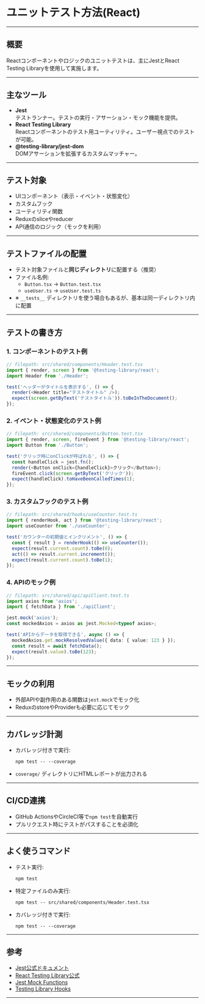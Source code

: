 # ユニットテスト方法(React)

---

## 概要

Reactコンポーネントやロジックのユニットテストは、主にJestとReact Testing Libraryを使用して実施します。

---

## 主なツール

- **Jest**  
  テストランナー。テストの実行・アサーション・モック機能を提供。
- **React Testing Library**  
  Reactコンポーネントのテスト用ユーティリティ。ユーザー視点でのテストが可能。
- **@testing-library/jest-dom**  
  DOMアサーションを拡張するカスタムマッチャー。

---

## テスト対象

- UIコンポーネント（表示・イベント・状態変化）
- カスタムフック
- ユーティリティ関数
- Reduxのsliceやreducer
- API通信のロジック（モックを利用）

---

## テストファイルの配置

- テスト対象ファイルと**同じディレクトリ**に配置する（推奨）
- ファイル名例:  
  - `Button.tsx` → `Button.test.tsx`  
  - `useUser.ts` → `useUser.test.ts`
- ※ `__tests__` ディレクトリを使う場合もあるが、基本は同一ディレクトリ内に配置

---

## テストの書き方

### 1. コンポーネントのテスト例

```typescript
// filepath: src/shared/components/Header.test.tsx
import { render, screen } from '@testing-library/react';
import Header from './Header';

test('ヘッダーがタイトルを表示する', () => {
  render(<Header title="テストタイトル" />);
  expect(screen.getByText('テストタイトル')).toBeInTheDocument();
});
```

### 2. イベント・状態変化のテスト例

```typescript
// filepath: src/shared/components/Button.test.tsx
import { render, screen, fireEvent } from '@testing-library/react';
import Button from './Button';

test('クリック時にonClickが呼ばれる', () => {
  const handleClick = jest.fn();
  render(<Button onClick={handleClick}>クリック</Button>);
  fireEvent.click(screen.getByText('クリック'));
  expect(handleClick).toHaveBeenCalledTimes(1);
});
```

### 3. カスタムフックのテスト例

```typescript
// filepath: src/shared/hooks/useCounter.test.ts
import { renderHook, act } from '@testing-library/react';
import useCounter from './useCounter';

test('カウンターの初期値とインクリメント', () => {
  const { result } = renderHook(() => useCounter());
  expect(result.current.count).toBe(0);
  act(() => result.current.increment());
  expect(result.current.count).toBe(1);
});
```

### 4. APIのモック例

```typescript
// filepath: src/shared/api/apiClient.test.ts
import axios from 'axios';
import { fetchData } from './apiClient';

jest.mock('axios');
const mockedAxios = axios as jest.Mocked<typeof axios>;

test('APIからデータを取得できる', async () => {
  mockedAxios.get.mockResolvedValue({ data: { value: 123 } });
  const result = await fetchData();
  expect(result.value).toBe(123);
});
```

---

## モックの利用

- 外部APIや副作用のある関数は`jest.mock`でモック化
- ReduxのstoreやProviderも必要に応じてモック

---

## カバレッジ計測

- カバレッジ付きで実行:  
  ```
  npm test -- --coverage
  ```
- `coverage/` ディレクトリにHTMLレポートが出力される

---

## CI/CD連携

- GitHub ActionsやCircleCI等で`npm test`を自動実行
- プルリクエスト時にテストがパスすることを必須化

---

## よく使うコマンド

- テスト実行:  
  ```
  npm test
  ```
- 特定ファイルのみ実行:  
  ```
  npm test -- src/shared/components/Header.test.tsx
  ```
- カバレッジ付きで実行:  
  ```
  npm test -- --coverage
  ```

---

## 参考

- [Jest公式ドキュメント](https://jestjs.io/ja/)
- [React Testing Library公式](https://testing-library.com/docs/react-testing-library/intro/)
- [Jest Mock Functions](https://jestjs.io/ja/docs/mock-functions)
- [Testing Library Hooks](https://testing-library.com/docs/react-testing-library/api/#renderhook)

---